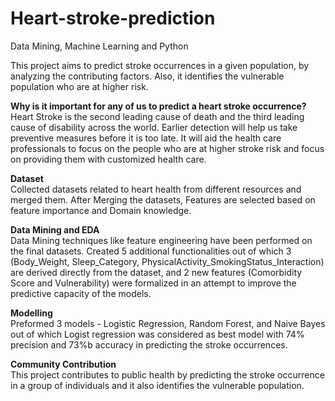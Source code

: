 # Heart-stroke-prediction
Data Mining, Machine Learning and Python

This project aims to predict stroke occurrences in a given population, by analyzing the contributing factors. Also, it identifies the vulnerable population who are at higher risk.

<b>Why is it important for any of us to predict a heart stroke occurrence?</b><br>
Heart Stroke is the second leading cause of death and the third leading cause of disability across the world. Earlier detection will help us take preventive measures before it is too late. It will aid the health care professionals to focus on the people who are at higher stroke risk and focus on providing them with customized health care. <br>

**Dataset**<br>
Collected datasets related to heart health from different resources and merged them. After Merging the datasets, Features are selected based on feature importance and Domain knowledge.

**Data Mining and EDA**<br>
Data Mining techniques like feature engineering have been performed on the final datasets. Created 5 additional functionalities out of which 3 (Body_Weight, Sleep_Category, PhysicalActivity_SmokingStatus_Interaction) are derived directly from the dataset, and 2 new features (Comorbidity Score and Vulnerability) were formalized in an attempt to improve the predictive capacity of the models.

**Modelling**<br>
Preformed 3 models - Logistic Regression, Random Forest, and Naive Bayes out of which Logist regression was considered as best model with 74% precision and 73%b accuracy in predicting the stroke occurrences.

**Community Contribution**<br>
This project contributes to public health by predicting the stroke occurrence in a group of individuals and it also identifies the vulnerable population.



